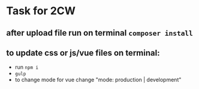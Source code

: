 # Task for 2CW

## after upload file run on terminal `composer install`

## to update css or js/vue files on terminal:
* run `npm i`
* `gulp`
* to change mode for vue change "mode: production | development"

